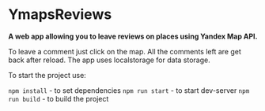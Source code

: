 # YmapsReviews

**A web app allowing you to leave reviews on places using Yandex Map API.** 

To leave a comment just click on the map. All the comments left are get back after reload.
The app uses localstorage for data storage. 

To start the project use: 

``npm install`` - to set dependencies
``npm run start`` - to start dev-server
``npm run build`` - to build the project